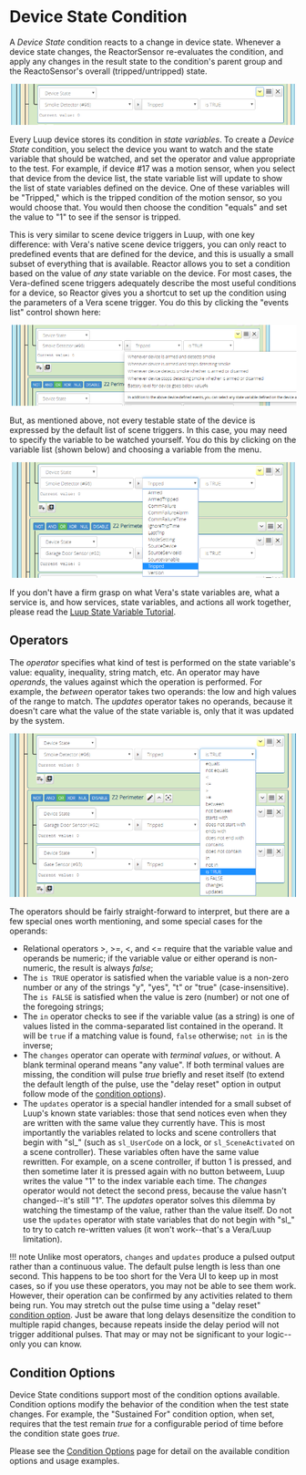 # Device State Condition

A *Device State* condition reacts to a change in device state. Whenever a device state changes, the ReactorSensor re-evaluates the condition, and apply any changes in the result state to the condition's parent group and the ReactoSensor's overall (tripped/untripped) state.

![Condition Options highlighted](images/condition-options-highlight.png)

Every Luup device stores its condition in _state variables_. To create a _Device State_ condition, you select the device you want to watch and the state variable that should be watched, and set the operator and value appropriate to the test. For example, if device #17 was a motion sensor, when you select that device from the device list, the state variable list will update to show the list of state variables defined on the device. One of these variables will be "Tripped," which is the tripped condition of the motion sensor, so you would choose that. You would then choose the condition "equals" and set the value to "1" to see if the sensor is tripped.

This is very similar to scene device triggers in Luup, with one key difference: with Vera's native scene device triggers, you can only react to predefined events that are defined for the device, and this is usually a small subset of everything that is available. Reactor allows you to set a condition based on the value of *any* state variable on the device. For most cases, the Vera-defined scene triggers adequately describe the most useful conditions for a device, so Reactor gives you a shortcut to set up the condition using the parameters of a Vera scene trigger. You do this by clicking the "events list" control shown here:

![Condition Options highlighted](images/condition-options-triggers.png)

But, as mentioned above, not every testable state of the device is expressed by the default list of scene triggers. In this case, you may need to specify the variable to be watched yourself. You do this by clicking on the variable list (shown below) and choosing a variable from the menu.

![Condition Options highlighted](images/condition-options-variables.png)

If you don't have a firm grasp on what Vera's state variables are, what a service is, and how services, state variables, and actions all work together, please read the [Luup State Variable Tutorial](Luup-State-Variables-Tutorial).

## Operators

The _operator_ specifies what kind of test is performed on the state variable's value: equality, inequality, string match, etc. An operator may have *operands*, the values against which the operation is performed. For example, the _between_ operator takes two operands: the low and high values of the range to match. The _updates_ operator takes no operands, because it doesn't care what the value of the state variable is, only that it was updated by the system.

![Condition Options highlighted](images/condition-options-operators.png)

The operators should be fairly straight-forward to interpret, but there are a few special ones worth mentioning, and some special cases for the operands:

* Relational operators >, >=, <, and <= require that the variable value and operands be numeric; if the variable value or either operand is non-numeric, the result is always _false_;
* The `is TRUE` operator is satisfied when the variable value is a non-zero number or any of the strings "y", "yes", "t" or "true" (case-insensitive). The `is FALSE` is satisfied when the value is zero (number) or not one of the foregoing strings;
* The `in` operator checks to see if the variable value (as a string) is one of values listed in the comma-separated list contained in the operand. It will be `true` if a matching value is found, `false` otherwise; `not in` is the inverse;
* The `changes` operator can operate with *terminal values*, or without. A blank terminal operand means "any value". If both terminal values are missing, the condition will pulse _true_ briefly and reset itself (to extend the default length of the pulse, use the "delay reset" option in output follow mode of the [condition options](Condition-Options.md)).
* The `updates` operator is a special handler intended for a small subset of Luup's known state variables: those that send notices even when they are written with the same value they currently have. This is most importantly the variables related to locks and scene controllers that begin with "sl_" (such as `sl_UserCode` on a lock, or `sl_SceneActivated` on a scene controller). These variables often have the same value rewritten. For example, on a scene controller, if button 1 is pressed, and then sometime later it is pressed again with no button betweem, Luup writes the value "1" to the index variable each time. The *changes* operator would not detect the second press, because the value hasn't changed--it's still "1". The *updates* operator solves this dilemma by watching the timestamp of the value, rather than the value itself. Do not use the `updates` operator with state variables that do not begin with "sl_" to try to catch re-written values (it won't work--that's a Vera/Luup limitation).

!!! note
    Unlike most operators, `changes` and `updates` produce a pulsed output rather than a continuous value. The default pulse length is less than one second. This happens to be too short for the Vera UI to keep up in most cases, so if you use these operators, you may not be able to see them work. However, their operation can be confirmed by any activities related to them being run. You may stretch out the pulse time using a "delay reset" [condition option](Condition-Options.md). Just be aware that long delays desensitize the condition to multiple rapid changes, because repeats inside the delay period will not trigger additional pulses. That may or may not be significant to your logic--only you can know.

## Condition Options

Device State conditions support most of the condition options available. Condition options modify the behavior of the condition when the test state changes. For example, the "Sustained For" condition option, when set, requires that the test remain _true_ for a configurable period of time before the condition state goes _true_.

Please see the [Condition Options](Condition-Options.md) page for detail on the available condition options and usage examples.